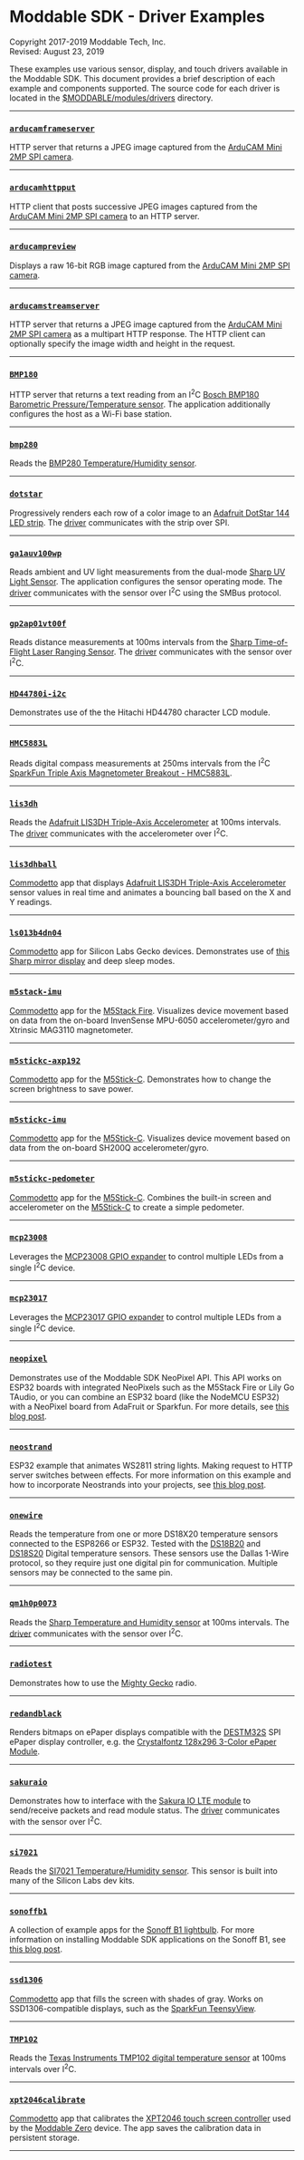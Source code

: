 # Moddable SDK - Driver Examples

Copyright 2017-2019 Moddable Tech, Inc.<BR>
Revised: August 23, 2019

These examples use various sensor, display, and touch drivers available in the Moddable SDK. This document provides a brief description of each example and components supported. The source code for each driver is located in the [$MODDABLE/modules/drivers](../../modules/drivers) directory.

***

### [`arducamframeserver`](./arducamframeserver)

HTTP server that returns a JPEG image captured from the [ArduCAM Mini 2MP SPI camera](http://www.arducam.com/arducam-mini-released/).

***

### [`arducamhttpput`](./arducamhttpput)

HTTP client that posts successive JPEG images captured from the [ArduCAM Mini 2MP SPI camera](http://www.arducam.com/arducam-mini-released/) to an HTTP server.

***

### [`arducampreview`](./arducampreview)

Displays a raw 16-bit RGB image captured from the [ArduCAM Mini 2MP SPI camera](http://www.arducam.com/arducam-mini-released/).

***

### [`arducamstreamserver`](./arducamstreamserver)

HTTP server that returns a JPEG image captured from the [ArduCAM Mini 2MP SPI camera](http://www.arducam.com/arducam-mini-released/) as a multipart HTTP response. The HTTP client can optionally specify the image width and height in the request.

***

### [`BMP180`](./BMP180)

HTTP server that returns a text reading from an I<sup>2</sup>C [Bosch BMP180 Barometric Pressure/Temperature sensor](https://www.adafruit.com/product/1603). The application additionally configures the host as a Wi-Fi base station.

***

### [`bmp280`](./bmp280)

Reads the [BMP280 Temperature/Humidity sensor](https://www.adafruit.com/product/2651).

***

### [`dotstar`](./dotstar)

Progressively renders each row of a color image to an [Adafruit DotStar 144 LED strip](https://www.adafruit.com/product/2242). The [driver](../../modules/drivers/dotstar) communicates with the strip over SPI.

***

### [`ga1auv100wp`](./ga1auv100wp)
Reads ambient and UV light measurements from the dual-mode [Sharp UV Light Sensor](http://www.sharp-world.com/products/device/lineup/selection/opto/receiving_light/opic/ultraviolet/index.html). The application configures the sensor operating mode. The [driver](../../modules/drivers/ga1auv100wp) communicates with the sensor over I<sup>2</sup>C using the SMBus protocol.

***

### [`gp2ap01vt00f`](./gp2ap01vt00f)
Reads distance measurements at 100ms intervals from the [Sharp Time-of-Flight Laser Ranging Sensor](http://www.sunnic.com/upfiles/tw_/sharp/GP2AP01VT00F.pdf). The [driver](../../modules/drivers/gp2ap01vt00f) communicates with the sensor over I<sup>2</sup>C.

***

### [`HD44780i-i2c`](./HD44780i-i2c)

Demonstrates use of the the Hitachi HD44780 character LCD module.

***

### [`HMC5883L`](./HMC5883L)

Reads digital compass measurements at 250ms intervals from the I<sup>2</sup>C [SparkFun Triple Axis Magnetometer Breakout - HMC5883L](https://www.sparkfun.com/products/retired/10530).	
***

### [`lis3dh`](./lis3dh)

Reads the [Adafruit LIS3DH Triple-Axis Accelerometer](https://www.adafruit.com/product/2809) at 100ms intervals. The [driver](../../modules/drivers/lis3dh) communicates with the accelerometer over I<sup>2</sup>C.

***

### [`lis3dhball`](./lis3dhball)

[Commodetto](../../documentation/commodetto/commodetto.md) app that displays [Adafruit LIS3DH Triple-Axis Accelerometer](https://www.adafruit.com/product/2809) sensor values in real time and animates a bouncing ball based on the X and Y readings.

***

### [`ls013b4dn04`](./ls013b4dn04)

[Commodetto](../../documentation/commodetto/commodetto.md) app for Silicon Labs Gecko devices. Demonstrates use of [this Sharp mirror display](../../documentation/displays/wiring-guide-sharp-memory-1.3-spi.md)  and deep sleep modes.

***

### [`m5stack-imu`](./m5stack-imu)

[Commodetto](../../documentation/commodetto/commodetto.md) app for the [M5Stack Fire](https://www.aliexpress.com/item/32847906756.html?spm=2114.12010615.8148356.14.11c127aeBNzJBb). Visualizes device movement based on data from the on-board InvenSense MPU-6050 accelerometer/gyro and Xtrinsic MAG3110 magnetometer.

***

### [`m5stickc-axp192`](./m5stickc-axp192)

[Commodetto](../../documentation/commodetto/commodetto.md) app for the [M5Stick-C](https://www.adafruit.com/product/4290). Demonstrates how to change the screen brightness to save power.

***

### [`m5stickc-imu`](./m5stickc-imu)

[Commodetto](../../documentation/commodetto/commodetto.md) app for the [M5Stick-C](https://www.adafruit.com/product/4290). Visualizes device movement based on data from the on-board SH200Q accelerometer/gyro.

***

### [`m5stickc-pedometer`](./m5stickc-pedometer)

[Commodetto](../../documentation/commodetto/commodetto.md) app for the [M5Stick-C](https://www.adafruit.com/product/4290). Combines the built-in screen and accelerometer on the [M5Stick-C](https://www.adafruit.com/product/4290) to create a simple pedometer.

***

### [`mcp23008`](./mcp23008)

Leverages the [MCP23008 GPIO expander](https://www.adafruit.com/product/593) to control multiple LEDs from a single I<sup>2</sup>C device.

***

### [`mcp23017`](./mcp23017)

Leverages the [MCP23017 GPIO expander](https://www.adafruit.com/product/732) to control multiple LEDs from a single I<sup>2</sup>C device.


***

### [`neopixel`](./neopixel)

Demonstrates use of the Moddable SDK NeoPixel API. This API works on ESP32 boards with integrated NeoPixels such as the M5Stack Fire or Lily Go TAudio, or you can combine an ESP32 board (like the NodeMCU ESP32) with a NeoPixel board from AdaFruit or Sparkfun. For more details, see [this blog post](https://blog.moddable.com/blog/neopixels/).

***

### [`neostrand`](./neostrand/docExample)

ESP32 example that animates WS2811 string lights. Making request to HTTP server switches between effects. For more information on this example and how to incorporate Neostrands into your projects, see [this blog post](https://blog.moddable.com/blog/a-very-neopixel-christmas/).

***

### [`onewire`](./onewire)

Reads the temperature from one or more DS18X20 temperature sensors connected to  the ESP8266 or ESP32. Tested with the [DS18B20](https://www.adafruit.com/product/374) and [DS18S20](https://www.mouser.com/ProductDetail/Maxim-Integrated/DS18S20%2BTR?qs=7H2Jq%252byxpJJMRp9%252bZx3PtA%3D%3D&gclid=EAIaIQobChMIwZzuu9OZ5AIViMBkCh0aoQ4tEAAYAiAAEgIZjfD_BwE) Digital temperature sensors. These sensors use the Dallas 1-Wire protocol, so they require just one digital pin for communication. Multiple sensors may be connected to the same pin.

***

### [`qm1h0p0073`](./qm1h0p0073)
Reads the [Sharp Temperature and Humidity sensor](http://www.sharp-world.com/products/device/lineup/selection/rf/tem_hum/index.html) at 100ms intervals. The [driver](../../modules/drivers/qm1h0p0073) communicates with the sensor over I<sup>2</sup>C.

***

### [`radiotest`](./radio/radiotest)

Demonstrates how to use the [Mighty Gecko](https://www.silabs.com/products/development-tools/wireless/mesh-networking/mighty-gecko-starter-kit) radio.

***

### [`redandblack`](./redandblack)
Renders bitmaps on ePaper displays compatible with the [DESTM32S](../../modules/drivers/destm32s) SPI ePaper display controller, e.g. the [Crystalfontz 128x296 3-Color ePaper Module](https://www.crystalfontz.com/product/cfap128296d00290-128x296-epaper-display).

***

### [`sakuraio`](./sakuraio)
Demonstrates how to interface with the [Sakura IO LTE module](http://python-sakuraio.readthedocs.io/en/latest/index.html) to send/receive packets and read module status. The [driver](../../modules/drivers/sakuraio) communicates with the sensor over I<sup>2</sup>C.

***

### [`si7021`](./si7021)

Reads the [SI7021 Temperature/Humidity sensor](https://www.adafruit.com/product/3251). This sensor is built into many of the Silicon Labs dev kits.

***

### [`sonoffb1`](./sonoffb1)

A collection of example apps for the [Sonoff B1 lightbulb](https://sonoff.ie/sonoff/54-sonoff-b1.html). For more information on installing Moddable SDK applications on the Sonoff B1, see [this blog post](https://blog.moddable.com/blog/hacking-sonoff-b1/).

***

### [`ssd1306`](./ssd1306)

[Commodetto](../../documentation/commodetto/commodetto.md) app that fills the screen with shades of gray. Works on SSD1306-compatible displays, such as the [SparkFun TeensyView](../../documentation/displays/wiring-guide-sparkFun-teensyview-spi.md).

***

### [`TMP102`](./TMP102)
Reads the [Texas Instruments TMP102 digital temperature sensor](https://www.sparkfun.com/products/13314) at 100ms intervals over I<sup>2</sup>C.

***

### [`xpt2046calibrate`](./xpt2046calibrate)
[Commodetto](../../documentation/commodetto/commodetto.md) app that calibrates the [XPT2046 touch screen controller](../../modules/drivers/xpt2046) used by the [Moddable Zero](../../documentation/etc/moddablezero.md) device. The app saves the calibration data in persistent storage.

***
